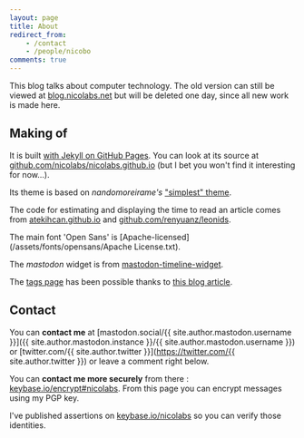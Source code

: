 ```yaml
---
layout: page
title: About
redirect_from:
    - /contact
    - /people/nicobo
comments: true
---
```


This blog talks about computer technology.
The old version can still be viewed at [blog.nicolabs.net](http://blog.nicolabs.net) but will be deleted one day, since all new work is made here.

## Making of

It is built [with Jekyll on GitHub Pages](https://help.github.com/articles/using-jekyll-as-a-static-site-generator-with-github-pages/). You can look at its source at [github.com/nicolabs/nicolabs.github.io](https://github.com/nicolabs/nicolabs.github.io) (but I bet you won't find it interesting for now...).

Its theme is based on *nandomoreirame's* ["simplest" theme](https://github.com/nandomoreirame/simplest).

The code for estimating and displaying the time to read an article comes from [atekihcan.github.io](http://atekihcan.github.io/blog/2014/reading-time-estimate-in-jekyll) and [github.com/renyuanz/leonids](https://github.com/renyuanz/leonids).

The main font 'Open Sans' is [Apache-licensed](/assets/fonts/opensans/Apache License.txt).

The *mastodon* widget is from [mastodon-timeline-widget](https://github.com/nicolabs/mastodon-timeline-widget).

The [tags page](/tags) has been possible thanks to [this blog article](https://codinfox.github.io/dev/2015/03/06/use-tags-and-categories-in-your-jekyll-based-github-pages/).

## Contact

You can **contact me** at [mastodon.social/{{ site.author.mastodon.username }}]({{ site.author.mastodon.instance }}/{{ site.author.mastodon.username }}) or [twitter.com/{{ site.author.twitter }}](https://twitter.com/{{ site.author.twitter }}) or leave a comment right below.

You can **contact me more securely** from there : [keybase.io/encrypt#nicolabs](https://keybase.io/encrypt#nicolabs).
From this page you can encrypt messages using my PGP key.

I've published assertions on [keybase.io/nicolabs](https://keybase.io/nicolabs) so you can verify those identities.
